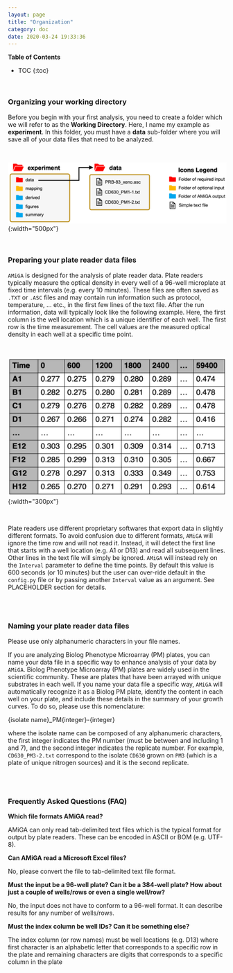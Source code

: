 ```yaml
---
layout: page
title: "Organization"
category: doc
date: 2020-03-24 19:33:36
---
```


**Table of Contents**

* TOC
{:toc}
<br />

### Organizing your working directory

Before you begin with your first analysis, you need to create a folder which we will refer to as the __Working Directory__. Here, I name my example as __experiment__. In this folder, you must have a __data__ sub-folder where you will save all of your data files that need to be analyzed.

<br />

![amiga directory tree example](../assets/img/amiga_directory_tree_simple.png){:width="500px"}
<!--- ![amiga directory tree example](../assets/img/amiga_directory_tree_simple.png){:class="img-responsive"} --->

<br />

### Preparing your plate reader data files

`AMiGA` is designed for the analysis of plate reader data. Plate readers typically measure the optical density in every well of a 96-well microplate at fixed time intervals (e.g. every 10 minutes). These files are often saved as `.TXT` or `.ASC` files and may contain run information such as protocol, temperature, ... etc., in the first few lines of the text file. After the run information, data will typically look like the following example. Here, the first column is the well location which is a unique identifier of each well. The  first row is the time measurement. The cell values are the measured optical density in each well at a specific time point.

<br />

![example data file](../assets/img/example_data_file.png){:width="300px"}
<!--- ![amiga directory tree example](../assets/img/amiga_directory_tree_simple.png){:class="img-responsive"} --->

<br />

Plate readers use different proprietary softwares that export data in slightly different formats. To avoid confusion due to different formats, `AMiGA` will ignore the time row and will not read it. Instead, it will detect the first line that starts with a well location (e.g. A1 or D13) and read all subsequent lines. Other lines in the text file will simply be ignored. `AMiGA` will instead rely on the `Interval` parameter to define the time points. By default this value is 600 seconds (or 10 minutes) but the user can over-ride default in the `config.py` file or by passing another `Interval` value as an argument. See PLACEHOLDER section for details.

<br /><br />

### Naming your plate reader data files

Please use only alphanumeric characters in your file names.

If you are analyzing Biolog Phenotype Microarray (PM) plates, you can name your data file in a specific way to enhance analysis of your data by ```AMiGA```. Biolog Phenotype Microarray (PM) plates are widely used in the scientific community. These are plates that have been arrayed with unique substrates in each well. If you name your data file a specific way, ```AMiGA``` will automatically recognize it as a Biolog PM plate, identify the content in each well on your plate, and include these details in the summary of your growth curves. To do so, please use this nomenclature:

\{isolate name\}_PM\{integer\}-\{integer\}

where the isolate name can be composed of any alphanumeric characters, the first integer indicates the PM number (must be between and including 1 and 7), and the second integer indicates the replicate number. For example, `CD630_PM3-2.txt` correspond to the isolate `CD630` grown on `PM3` (which is a plate of unique nitrogen sources) and it is the second replicate. 

<br /><br />

### Frequently Asked Questions (FAQ)

__Which file formats AMiGA read?__

AMiGA can only read tab-delimited text files which is the typical format for output by plate readers. These can be encoded in ASCII or BOM (e.g. UTF-8).

__Can AMiGA read a Microsoft Excel files?__

No, please convert the file to tab-delimited text file format.

__Must the input be a 96-well plate? Can it be a 384-well plate? How about just a couple of wells/rows or even a single well/row?__

No, the input does not have to conform to a 96-well format. It can describe results for any number of wells/rows.

__Must the index column be well IDs? Can it be something else?__

The index column (or row names) must be well locations (e.g. D13) where first character is an alphabetic letter that corresponds to a specific row in the plate and remaining characters are digits that corresponds to a specific column in the plate
